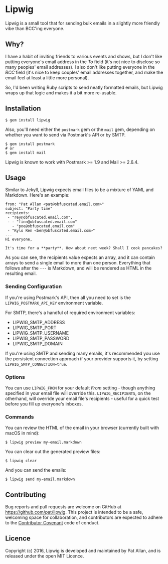 # Lipwig

Lipwig is a small tool that for sending bulk emails in a slightly more friendly vibe than BCC'ing everyone.

## Why?

I have a habit of inviting friends to various events and shows, but I don't like putting everyone's email address in the _To_ field (it's not nice to disclose so many peoples' email addresses). I also don't like putting everyone in the _BCC_ field (it's nice to keep couples' email addresses together, and make the email feel at least a little more personal).

So, I'd been writing Ruby scripts to send neatly formatted emails, but Lipwig wraps up that logic and makes it a bit more re-usable.

## Installation

    $ gem install lipwig

Also, you'll need either the `postmark` gem or the `mail` gem, depending on whether you want to send via Postmark's API or by SMTP.

    $ gem install postmark
    # or
    $ gem install mail

Lipwig is known to work with Postmark >= 1.9 and Mail >= 2.6.4.

## Usage

Similar to Jekyll, Lipwig expects email files to be a mixture of YAML and Markdown. Here's an example:

    from: "Pat Allan <pat@obfuscated.email.com>"
    subject: "Party time"
    recipients:
     - "rey@obfuscated.email.com",
     - - "finn@obfuscated.email.com"
       - "poe@obfuscated.email.com"
     - "Kylo Ren <ben@obfuscated.email.com>"
    ---
    Hi everyone,

    It's time for a **party**. How about next week? Shall I cook pancakes?

As you can see, the recipients value expects an array, and it can contain arrays to send a single email to more than one person. Everything that follows after the `---` is Markdown, and will be rendered as HTML in the resulting email.

### Sending Configuration

If you're using Postmark's API, then all you need to set is the `LIPWIG_POSTMARK_API_KEY` environment variable.

For SMTP, there's a handful of required environment variables:

* LIPWIG_SMTP_ADDRESS
* LIPWIG_SMTP_PORT
* LIPWIG_SMTP_USERNAME
* LIPWIG_SMTP_PASSWORD
* LIPWIG_SMTP_DOMAIN

If you're using SMTP and sending many emails, it's recommended you use the persistent connection approach if your provider supports it, by setting `LIPWIG_SMTP_CONNECTION=true`.

### Options

You can use `LIPWIG_FROM` for your default _From_ setting - though anything specified in your email file will override this. `LIPWIG_RECIPIENTS`, on the otherhand, will override your email file's recipients - useful for a quick test before you fill up everyone's inboxes.

### Commands

You can review the HTML of the email in your browser (currently built with macOS in mind):

    $ lipwig preview my-email.markdown

You can clear out the generated preview files:

    $ lipwig clear

And you can send the emails:

    $ lipwig send my-email.markdown

## Contributing

Bug reports and pull requests are welcome on GitHub at https://github.com/pat/lipwig. This project is intended to be a safe, welcoming space for collaboration, and contributors are expected to adhere to the [Contributor Covenant](http://contributor-covenant.org) code of conduct.

## Licence

Copyright (c) 2016, Lipwig is developed and maintained by Pat Allan, and is
released under the open MIT Licence.
